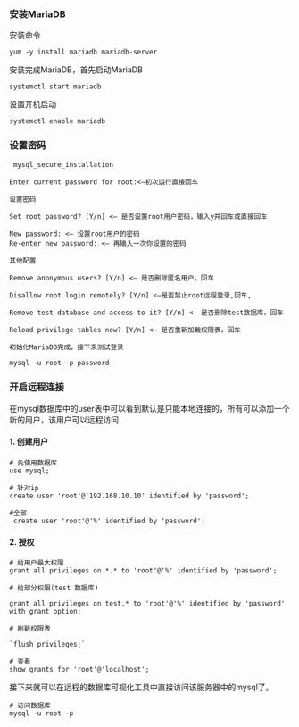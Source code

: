 ### 安装MariaDB

安装命令

```
yum -y install mariadb mariadb-server
```

安装完成MariaDB，首先启动MariaDB

```
systemctl start mariadb
```

设置开机启动

```
systemctl enable mariadb
```

### 设置密码

```python
 mysql_secure_installation
```

```
Enter current password for root:<–初次运行直接回车

设置密码

Set root password? [Y/n] <– 是否设置root用户密码，输入y并回车或直接回车

New password: <– 设置root用户的密码
Re-enter new password: <– 再输入一次你设置的密码

其他配置

Remove anonymous users? [Y/n] <– 是否删除匿名用户，回车

Disallow root login remotely? [Y/n] <–是否禁止root远程登录,回车,

Remove test database and access to it? [Y/n] <– 是否删除test数据库，回车

Reload privilege tables now? [Y/n] <– 是否重新加载权限表，回车

初始化MariaDB完成，接下来测试登录

mysql -u root -p password
```

### 开启远程连接

在mysql数据库中的user表中可以看到默认是只能本地连接的，所有可以添加一个新的用户，该用户可以远程访问

#### 1. 创建用户

```
# 先使用数据库
use mysql;

# 针对ip
create user 'root'@'192.168.10.10' identified by 'password';

#全部
 create user 'root'@'%' identified by 'password';
```

#### 2. 授权

```
# 给用户最大权限
grant all privileges on *.* to 'root'@'%' identified by 'password';

# 给部分权限(test 数据库)

grant all privileges on test.* to 'root'@'%' identified by 'password' with grant option;

# 刷新权限表
```

 	`flush privileges;`

```
# 查看
show grants for 'root'@'localhost';
```

接下来就可以在远程的数据库可视化工具中直接访问该服务器中的mysql了。

```
# 访问数据库
mysql -u root -p
```

### 